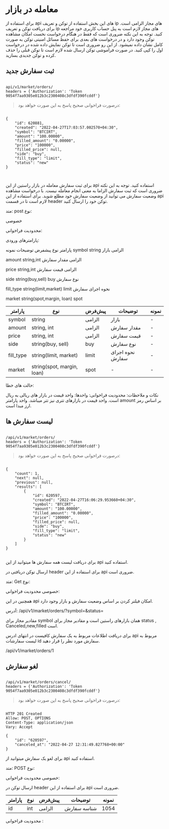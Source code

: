 # معامله در بازار


برای استفاده از api های این بخش استفاده از  توکن و تعریف ip های مجاز الزامی است. برای دریافت توکن و تعریف ip های مجاز لازم است به پنل حساب کاربری خود مراجعه کنید. توجه به این نکته ضروری است که فقط در هنگام درخواست نخست امکان مشاهده توکن وجود دارد و در درخواست های بعدی برای حفظ مسائل امنیتی توکن به صورت کامل نشان داده نمیشود. از این رو ضروری است تا توکن نمایش داده شده در درخواست اول را کپی کنید. در صورت فراموشی توکن ارسال شده لازم است تا توکن قبلی را حذف کرده و توکن جدیدی بسازید.


## ثبت سفارش جدید

```plane

api/v1/market/orders/
headers = {'Authorization': 'Token 9054f7aa9305e012b3c2300408c3dfdf390fcddf'}

```


> درصورت فراخوانی صحیح پاسخ به این صورت خواهد بود:

```plane

{
    "id": 620881,
    "created": "2022-04-27T17:03:57.002570+04:30",
    "symbol": "BTCIRT",
    "amount": "100.00000",
    "filled_amount": "0.00000",
    "price": "100000",
    "filled_price": null,
    "side": "buy",
    "fill_type": "limit",
    "status": "new"
}



```

برای ثبت سفارش معامله در بازار راستین از این api استفاده کنید. توجه به این نکته ضروری است که ثبت سفارش الزاما به معنی انجام معامله نیست. با درخواست مشاهده وضعیت سفارش می توانید از وضعیت سفارش خود مطلع شوید.
برای استفاده از این api لازم است تا در قسمت header توکن خود را ارسال کنید.


متد:
post
نوع:

خصوصی

محدودیت فراخوانی:


  پارامترهای ورودی:


پارامتر
نوع 
پیشفرض
توضیحات
نمونه
symbol
string
الزامی
بازار


amount
string,int
الزامی
مقدار سفارش


price
string,int
الزامی
قیمت سفارش


side
string(buy,sell)
buy
نوع سفارش


fill_type
string(limit,market)
limit
نحوه اجرای سفارش


market
string(spot,margin, loan)
spot



پارامتر     | نوع    | پیش‌فرض   |   توضیحات     | نمونه
----------- | ----   | ------   |   ---------   | -----
symbol | string | الزامی | بازار| -
amount | string, int | الزامی | مقدار سفارش| -
price | string, int | الزامی | قیمت سفارش| -
side | string(buy, sell) | buy | نوع سفارش| -
fill_type | string(limit, market) | limit | نحوه اجرای سفارش| -
market | string(spot, margin, loan) | spot | - | -





حالت های خطا:

نکات و ملاحظات:
 محدودیت فراخوانی: 
واحدها: واحد قیمت در بازار های ریالی به ریال است. واحد قیمت در بازارهای تتری نیز تتر میباشد. واحد پارامتر amount  بر اساس رمز ارز مبدا است.




## لیست سفارش ها



```plane

/api/v1/market/orders/
headers = {'Authorization': 'Token 9054f7aa9305e012b3c2300408c3dfdf390fcddf'}

```


> درصورت فراخوانی صحیح پاسخ به این صورت خواهد بود:

```plane

{
    "count": 1,
    "next": null,
    "previous": null,
    "results": [
        {
            "id": 620597,
            "created": "2022-04-27T16:06:29.953660+04:30",
            "symbol": "BTCIRT",
            "amount": "100.00000",
            "filled_amount": "0.00000",
            "price": "100000",
            "filled_price": null,
            "side": "buy",
            "fill_type": "limit",
            "status": "new"
        }
    ]
}


```

 برای دریافت لیست همه  سفارش ها میتوانید از این api استفاده کنید.




ارسال توکن دریافتی در header برای استفاده از این api ضروری است.

متد:
Get
نوع:

خصوصی
محدودیت فراخوانی:



همچنین در این api امکان فیلتر کردن بر اساس وضعیت سفارش و بازار وجود دارد.

آدرس:
/api/v1/market/orders/?symbol=&status=

مقادیر مجاز برای symbol همان بازارهای راستین است و مقادیر مجاز برای status , 
Canceled,new,filled 
 است.

برای دریافت اطلاعات مربوط به یک سفارش کافیست در انتهای ادرس api مربوط به لیست سفارشات id سفارش مورد نظر را قرار دهید.

/api/v1/market/orders/1


## لغو سفارش



```plane

/api/v1/market/orders/cancel/
headers = {'Authorization': 'Token 9054f7aa9305e012b3c2300408c3dfdf390fcddf'}

```


> درصورت فراخوانی صحیح پاسخ به این صورت خواهد بود:

```plane

HTTP 201 Created
Allow: POST, OPTIONS
Content-Type: application/json
Vary: Accept

{
    "id": "620597",
    "canceled_at": "2022-04-27 12:31:49.827768+00:00"
}

```

برای لغو یک سفارش میتوانید از  api استفاده کنید.


متد:
POST
نوع:

خصوصی
محدودیت فراخوانی:



ارسال توکن در header برای استفاده از این api ضروری است.


پارامتر     | نوع    | پیش‌فرض   |   توضیحات     | نمونه
----------- | ----   | ------   |   ---------   | -----
id | int | الزامی | شناسه سفارش| 1054

محدودیت فراخوانی : 
